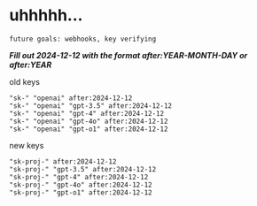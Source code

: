 # uhhhhh...

`future goals: webhooks, key verifying`



***Fill out 2024-12-12 with the format after:YEAR-MONTH-DAY or after:YEAR***

old keys
```
"sk-" "openai" after:2024-12-12
"sk-" "openai" "gpt-3.5" after:2024-12-12
"sk-" "openai" "gpt-4" after:2024-12-12
"sk-" "openai" "gpt-4o" after:2024-12-12
"sk-" "openai" "gpt-o1" after:2024-12-12
```

new keys
```
"sk-proj-" after:2024-12-12
"sk-proj-" "gpt-3.5" after:2024-12-12
"sk-proj-" "gpt-4" after:2024-12-12
"sk-proj-" "gpt-4o" after:2024-12-12
"sk-proj-" "gpt-o1" after:2024-12-12
```
